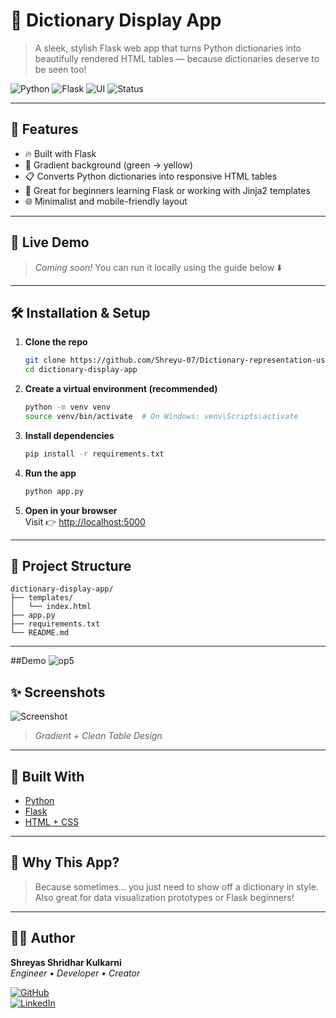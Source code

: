 # 📖 Dictionary Display App

> A sleek, stylish Flask web app that turns Python dictionaries into beautifully rendered HTML tables — because dictionaries deserve to be seen too!

![Python](https://img.shields.io/badge/Python-3.10-blue?logo=python)
![Flask](https://img.shields.io/badge/Flask-2.3-lightgrey?logo=flask)
![UI](https://img.shields.io/badge/Gradient%20UI-%F0%9F%8C%88-yellowgreen)
![Status](https://img.shields.io/badge/Project-Active-brightgreen)

---

## 🌟 Features

- 🔥 Built with Flask
- 🎨 Gradient background (green → yellow)
- 📋 Converts Python dictionaries into responsive HTML tables
- 🧠 Great for beginners learning Flask or working with Jinja2 templates
- 🌐 Minimalist and mobile-friendly layout

---

## 🚀 Live Demo

> _Coming soon!_ You can run it locally using the guide below ⬇️

---

## 🛠️ Installation & Setup

1. **Clone the repo**
    ```bash
    git clone https://github.com/Shreyu-07/Dictionary-representation-using-flask.git
    cd dictionary-display-app
    ```

2. **Create a virtual environment (recommended)**
    ```bash
    python -m venv venv
    source venv/bin/activate  # On Windows: venv\Scripts\activate
    ```

3. **Install dependencies**
    ```bash
    pip install -r requirements.txt
    ```

4. **Run the app**
    ```bash
    python app.py
    ```

5. **Open in your browser**  
   Visit 👉 [http://localhost:5000](http://localhost:5000)

---

## 📂 Project Structure

```
dictionary-display-app/
├── templates/
│   └── index.html
├── app.py
├── requirements.txt
└── README.md
```

---

##Demo
![op5](https://github.com/user-attachments/assets/12d41a17-08db-4df8-8ee3-b2a4dddf5d43)


## ✨ Screenshots

![Screenshot](https://user-images.githubusercontent.com/your-username/screenshot.png)
> _Gradient + Clean Table Design_

---

## 🧠 Built With

- [Python](https://www.python.org/)
- [Flask](https://flask.palletsprojects.com/)
- [HTML + CSS](https://developer.mozilla.org/en-US/docs/Web/HTML)

---

## 🤔 Why This App?

> Because sometimes... you just need to show off a dictionary in style.  
> Also great for data visualization prototypes or Flask beginners!

---

## 🧑‍💻 Author

**Shreyas Shridhar Kulkarni**  
_Engineer • Developer • Creator_

[![GitHub](https://img.shields.io/badge/GitHub-@shreyasKulkarni-181717?logo=github)](https://github.com/your-username)  
[![LinkedIn](https://img.shields.io/badge/LinkedIn-Connect-blue?logo=linkedin)](https://linkedin.com/in/your-link)

